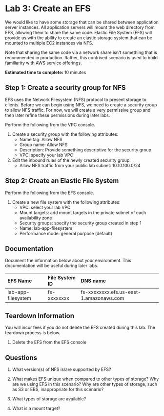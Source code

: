 # Lab 3: Create an EFS

We would like to have some storage that can be shared between application server instances. All application servers will mount the web directory from EFS, allowing them to share the same code. Elastic File System (EFS) will provide us with the ability to create an elastic storage system that can be mounted to multiple EC2 instances via NFS.

Note that sharing the same code via a network share isn't something that is recommended in production. Rather, this contrived scenario is used to build familiarity with AWS service offerings.

**Estimated time to complete:** 10 minutes

## Step 1: Create a security group for NFS

EFS uses the Network Filesystem (NFS) protocol to present storage to clients. Before we can begin using NFS, we need to create a security group to allow NFS traffic. For now, we will create a very permissive group and then later refine these permissions during later labs.

Perform the following from the VPC console.

1. Create a security group with the following attributes:
    * Name tag: Allow NFS
    * Group name: Allow NFS
    * Description: Provide something descriptive for the security group
    * VPC: specify your lab VPC
2. Edit the inbound rules of the newly created security group:
    * Allow NFS traffic from your public lab subnet: 10.10.100.0/24

## Step 2: Create an Elastic File System

Perform the following from the EFS console.

1. Create a new file system with the following attributes:
    * VPC: select your lab VPC
    * Mount targets: add mount targets in the private subnet of each availability zone
    * Security groups: specify the security group created in step 1
    * Name: lab-app-filesystem
    * Performance mode: general purpose (default)

## Documentation

Document the information below about your environment. This documentation will be useful during later labs.

| EFS Name           | File System ID | DNS name                                |
| :----------------- | :------------- | :-------------------------------------- |
| lab-app-filesystem | fs-xxxxxxxx    | fs-xxxxxxxx.efs.us-east-1.amazonaws.com |

## Teardown Information

You will incur fees if you do not delete the EFS created during this lab. The teardown process is below.

1. Delete the EFS from the EFS console

## Questions

1. What version(s) of NFS is/are supported by EFS?

2. What makes EFS unique when compared to other types of storage? Why are we using EFS in this scenario? Why are other types of storage, such as S3 or EBS, inappropriate for this scenario?

3. What types of storage are available?

4. What is a mount target?
